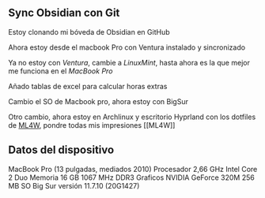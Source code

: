 ## Sync Obsidian con Git

Estoy clonando mi bóveda de Obsidian en GitHub

Ahora estoy desde el macbook Pro con Ventura instalado y sincronizado

Ya no estoy con *Ventura*, cambie a *LinuxMint*, hasta ahora es la que mejor me funciona en el   *_MacBook Pro_* 

Añado tablas de excel para calcular horas extras


Cambio el SO de Macbook pro, ahora estoy con BigSur

Otro cambio, ahora estoy en Archlinux y escritorio Hyprland con los dotfiles de [ML4W](https://mylinuxforwork.github.io/dotfiles/), pondre todas mis impresiones [[ML4W]]



## Datos del dispositivo

MacBook Pro (13 pulgadas, mediados 2010)
Procesador 2,66 GHz Intel Core 2 Duo
Memoria 16 GB 1067 MHz DDR3
Graficos NVIDIA GeForce 320M 256 MB
SO Big Sur versión 11.7.10 (20G1427)
